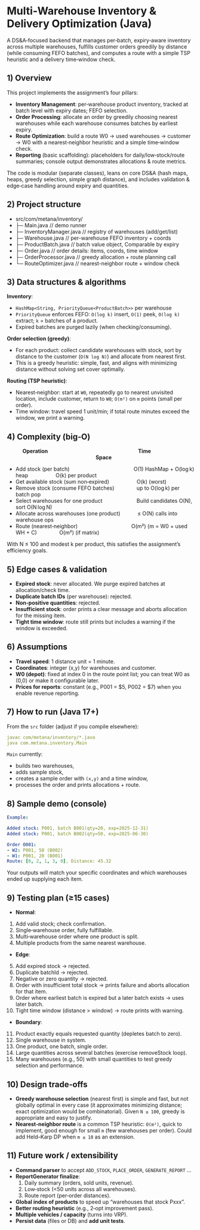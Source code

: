 # Multi‑Warehouse Inventory & Delivery Optimization (Java)

A DS&A‑focused backend that manages per‑batch, expiry‑aware inventory across multiple warehouses, fulfills customer orders greedily by distance (while consuming FEFO batches), and computes a route with a simple TSP heuristic and a delivery time‑window check.

## 1) Overview
This project implements the assignment’s four pillars:
- **Inventory Management**: per‑warehouse product inventory, tracked at batch level with expiry dates; FEFO selection.
- **Order Processing**: allocate an order by greedily choosing nearest warehouses while each warehouse consumes batches by earliest expiry.
- **Route Optimization**: build a route W0 → used warehouses → customer → W0 with a nearest‑neighbor heuristic and a simple time‑window check.
- **Reporting** (basic scaffolding): placeholders for daily/low‑stock/route summaries; console output demonstrates allocations & route metrics.

The code is modular (separate classes), leans on core DS&A (hash maps, heaps, greedy selection, simple graph distance), and includes validation & edge‑case handling around expiry and quantities.

## 2) Project structure
- src/com/metana/inventory/
- ├─ Main.java                // demo runner
- ├─ InventoryManager.java    // registry of warehouses (add/get/list)
- ├─ Warehouse.java           // per-warehouse FEFO inventory + coords
- ├─ ProductBatch.java        // batch value object, Comparable by expiry
- ├─ Order.java               // order details: items, coords, time window
- ├─ OrderProcessor.java      // greedy allocation + route planning call
- └─ RouteOptimizer.java      // nearest-neighbor route + window check

## 3) Data structures & algorithms
**Inventory**:
- `HashMap<String, PriorityQueue<ProductBatch>>` per warehouse
- `PriorityQueue` enforces FEFO: `O(log k)` insert, `O(1)` peek, `O(log k)` extract; `k` = batches of a product.
- Expired batches are purged lazily (when checking/consuming).

**Order selection (greedy)**:
- For each product: collect candidate warehouses with stock, sort by distance to the customer (`O(N log N)`) and allocate from nearest first.
- This is a greedy heuristic: simple, fast, and aligns with minimizing distance without solving set cover optimally.

**Routing (TSP heuristic)**:
- Nearest‑neighbor: start at `W0`, repeatedly go to nearest unvisited location, include customer, return to `W0`; `O(m²)` on `m` points (small per order).
- Time window: travel speed 1 unit/min; if total route minutes exceed the window, we print a warning.

## 4) Complexity (big‑O)
&emsp;&emsp;&emsp;**Operation** &emsp;&emsp;&emsp;&emsp;&emsp;&emsp;&emsp;&emsp;&emsp;&emsp;&emsp;&emsp;&emsp;&emsp;&emsp;&emsp;&emsp;**Time** &emsp;&emsp;&emsp;&emsp;&emsp;&emsp;&emsp;&emsp;&emsp;&emsp;&emsp;&emsp;&emsp;&emsp;&emsp;&emsp;&emsp;**Space**
- Add stock (per batch) &emsp;&emsp;&emsp;&emsp;&emsp;&emsp;&emsp;&emsp;&emsp;&emsp;&emsp;&emsp;O(1) HashMap + O(log k) heap &emsp;&emsp;&emsp;&emsp;&emsp;O(k) per product
- Get available stock (sum non‑expired) &emsp;&emsp;&emsp;&emsp;&emsp;O(k) (worst)
- Remove stock (consume FEFO batches) &emsp;&emsp;&emsp;&emsp;up to O(log k) per batch pop
- Select warehouses for one product &emsp;&emsp;&emsp;&emsp;&emsp;&emsp;	Build candidates O(N), sort O(N log N)
- Allocate across warehouses (one product) &emsp;&emsp;&emsp;≤ O(N) calls into warehouse ops
- Route (nearest‑neighbor) &emsp;&emsp;&emsp;&emsp;&emsp;&emsp;&emsp;&emsp;&emsp;&emsp;O(m²) (m = W0 + used WH + C) &emsp;&emsp;&emsp;&emsp;O(m²) (if matrix)

With N ≤ 100 and modest k per product, this satisfies the assignment’s efficiency goals.

## 5) Edge cases & validation
- **Expired stock**: never allocated. We purge expired batches at allocation/check time.
- **Duplicate batch IDs** (per warehouse): rejected.
- **Non‑positive quantities**: rejected.
- **Insufficient stock**: order prints a clear message and aborts allocation for the missing item.
- **Tight time window**: route still prints but includes a warning if the window is exceeded.

## 6) Assumptions
- **Travel speed**: 1 distance unit = 1 minute.
- **Coordinates**: integer (x,y) for warehouses and customer.
- **W0 (depot)**: fixed at index 0 in the route point list; you can treat W0 as (0,0) or make it configurable later.
- **Prices for reports**: constant (e.g., P001 = $5, P002 = $7) when you enable revenue reporting.

## 7) How to run (Java 17+)
From the `src` folder (adjust if you compile elsewhere):
```yaml
javac com/metana/inventory/*.java
java com.metana.inventory.Main
```

`Main` currently:
- builds two warehouses,
- adds sample stock,
- creates a sample order with `(x,y)` and a time window,
- processes the order and prints allocations + route.

## 8) Sample demo (console)
```yaml
Example:

Added stock: P001, batch B001(qty=20, exp=2025-12-31)
Added stock: P001, batch B002(qty=50, exp=2025-06-30)

Order O001:
- W2: P001, 50 (B002)
- W1: P001, 20 (B001)
Route: [0, 2, 1, 3, 0], Distance: 45.32
```

Your outputs will match your specific coordinates and which warehouses ended up supplying each item.

## 9) Testing plan (≥15 cases)

- **Normal**:
1. Add valid stock; check confirmation.
2. Single‑warehouse order, fully fulfillable.
3. Multi‑warehouse order where one product is split.
4. Multiple products from the same nearest warehouse.

- **Edge**:
5. Add expired stock → rejected.
6. Duplicate batchId → rejected.
7. Negative or zero quantity → rejected.
8. Order with insufficient total stock → prints failure and aborts allocation for that item.
9. Order where earliest batch is expired but a later batch exists → uses later batch.
10. Tight time window (distance > window) → route prints with warning.

- **Boundary**:
11. Product exactly equals requested quantity (depletes batch to zero).
12. Single warehouse in system.
13. One product, one batch, single order.
14. Large quantities across several batches (exercise removeStock loop).
15. Many warehouses (e.g., 50) with small quantities to test greedy selection and performance.

## 10) Design trade‑offs
- **Greedy warehouse selection** (nearest first) is simple and fast, but not globally optimal in every case (it approximates minimizing distance; exact optimization would be combinatorial). Given `N ≤ 100`, greedy is appropriate and easy to justify.
- **Nearest‑neighbor route** is a common TSP heuristic: `O(m²)`, quick to implement, good enough for small `m` (few warehouses per order). Could add Held–Karp DP when `m ≤ 10` as an extension.

## 11) Future work / extensibility
- **Command parser** to accept `ADD_STOCK`, `PLACE_ORDER`, `GENERATE_REPORT` ...
- **ReportGenerator finalize**:
  1. Daily summary (orders, sold units, revenue).
  2. Low‑stock (<50 units across all warehouses).
  3. Route report (per‑order distances).
- **Global index of products** to speed up “warehouses that stock Pxxx”.
- **Better routing heuristic** (e.g., 2‑opt improvement pass).
- **Multiple vehicles / capacity** (turns into VRP).
- **Persist data** (files or DB) and **add unit tests**.
